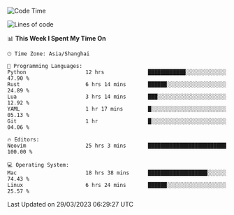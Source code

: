<!--START_SECTION:waka-->
![Code Time](http://img.shields.io/badge/Code%20Time-1%2C261%20hrs%2018%20mins-blue)

![Lines of code](https://img.shields.io/badge/From%20Hello%20World%20I%27ve%20Written-107.1%20thousand%20lines%20of%20code-blue)

📊 **This Week I Spent My Time On** 

```text
🕑︎ Time Zone: Asia/Shanghai

💬 Programming Languages: 
Python                   12 hrs              ████████████░░░░░░░░░░░░░   47.90 % 
Rust                     6 hrs 14 mins       ██████░░░░░░░░░░░░░░░░░░░   24.89 % 
Lua                      3 hrs 14 mins       ███░░░░░░░░░░░░░░░░░░░░░░   12.92 % 
YAML                     1 hr 17 mins        █░░░░░░░░░░░░░░░░░░░░░░░░   05.13 % 
Git                      1 hr                █░░░░░░░░░░░░░░░░░░░░░░░░   04.06 % 

🔥 Editors: 
Neovim                   25 hrs 3 mins       █████████████████████████   100.00 % 

💻 Operating System: 
Mac                      18 hrs 38 mins      ███████████████████░░░░░░   74.43 % 
Linux                    6 hrs 24 mins       ██████░░░░░░░░░░░░░░░░░░░   25.57 % 
```


 Last Updated on 29/03/2023 06:29:27 UTC
<!--END_SECTION:waka-->

